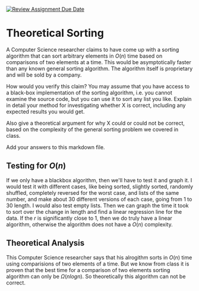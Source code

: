 [![Review Assignment Due Date](https://classroom.github.com/assets/deadline-readme-button-24ddc0f5d75046c5622901739e7c5dd533143b0c8e959d652212380cedb1ea36.svg)](https://classroom.github.com/a/9YUeXH71)
# Theoretical Sorting

A Computer Science researcher claims to have come up with a sorting algorithm
that can sort arbitrary elements in $O(n)$ time based on comparisons of two
elements at a time. This would be asymptotically faster than any known general
sorting algorithm. The algorithm itself is proprietary and will be sold by a
company.

How would you verify this claim? You may assume that you have access to a
black-box implementation of the sorting algorithm, i.e. you cannot examine the
source code, but you can use it to sort any list you like. Explain in detail
your method for investigating whether X is correct, including any expected
results you would get.

Also give a theoretical argument for why X could or could not be correct, based
on the complexity of the general sorting problem we covered in class.

Add your answers to this markdown file.

## Testing for $O(n)$

If we only have a blackbox algorithm, then we'll have to test it and graph it. I would test it with different cases, like being sorted, slightly sorted, randomly shuffled, completely reversed for the worst case, and lists of the same number, and make about 30 different versions of each case, going from 1 to 30 length. I would also test empty lists. Then we can graph the time it took to sort over the change in length and find a linear regression line for the data. If the $r$ is significantly close to 1, then we do truly have a linear algorithm, otherwise the algorithm does not have a $O(n)$ complexity. 

## Theoretical Analysis

This Computer Science researcher says that his alrogithm sorts in $O(n)$ time using comparisions of two elements of a time. But we know from class it is proven that the best time for a comparison of two elements sorting algorithm can only be $\Omega(nlogn)$. So theoretically this algorithm can not be correct. 
